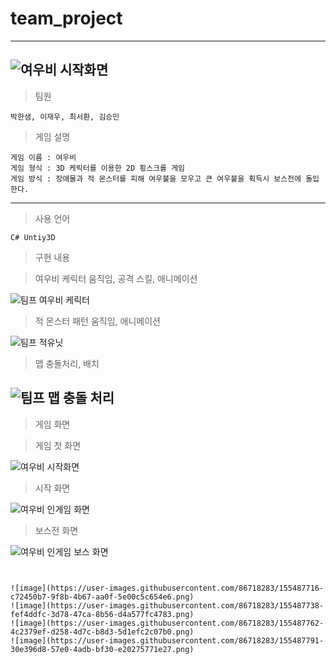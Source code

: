 # team_project
-----
![여우비 시작화면](https://user-images.githubusercontent.com/86718283/154503261-c7187766-de62-47f8-adcf-0da73972ecb0.png)
-----
> 팀원
```
박한샘, 이재우, 최서환, 김승민
```
>게임 설명
```
게임 이름 : 여우비
게임 형식 : 3D 케릭터를 이용한 2D 횡스크롤 게임
게임 방식 : 장애물과 적 몬스터를 피해 여우불을 모우고 큰 여우불을 획득시 보스전에 돌입한다.
```
-----
>사용 언어
```
C# Untiy3D
```
>구현 내용

>여우비 케릭터
움직임, 공격 스킬, 애니메이션

![팀프 여우비 케릭터](https://user-images.githubusercontent.com/86718283/154511049-1f3ce509-05f0-49d8-abc5-a3a9bc965244.png)


>적 몬스터
패턴 움직임, 애니메이션

![팀프 적유닛](https://user-images.githubusercontent.com/86718283/154511097-6154e0b0-7d37-4840-abfa-8db0ef174e7f.png)

>맵
충돌처리, 배치

![팀프 맵 충돌 처리](https://user-images.githubusercontent.com/86718283/154511263-93b614db-2c72-4e61-af54-f805e18be6e1.png)
-----

>게임 화면

>게임 첫 화면

![여우비 시작화면](https://user-images.githubusercontent.com/86718283/154511510-79b69128-e6de-41d1-8f49-26a5673a8671.png)

>시작 화면

![여우비 인게임 화면](https://user-images.githubusercontent.com/86718283/154511524-04f643c0-9407-46a7-978f-6ac6c1742674.png)

>보스전 화면

![여우비 인게임 보스 화면](https://user-images.githubusercontent.com/86718283/154511530-b7962c5b-47e8-43a2-b7d2-4d1ad40ec1a0.png)


```


![image](https://user-images.githubusercontent.com/86718283/155487716-c72450b7-9f8b-4b67-aa0f-5e00c5c654e6.png)
![image](https://user-images.githubusercontent.com/86718283/155487738-fef4ddfc-3d78-47ca-8b56-d4a577fc4783.png)
![image](https://user-images.githubusercontent.com/86718283/155487762-4c2379ef-d258-4d7c-b8d3-5d1efc2c07b0.png)
![image](https://user-images.githubusercontent.com/86718283/155487791-30e396d8-57e0-4adb-bf30-e20275771e27.png)
